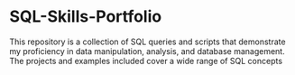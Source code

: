 # SQL-Skills-Portfolio
This repository is a collection of SQL queries and scripts that demonstrate my proficiency in data manipulation, analysis, and database management. The projects and examples included cover a wide range of SQL concepts
